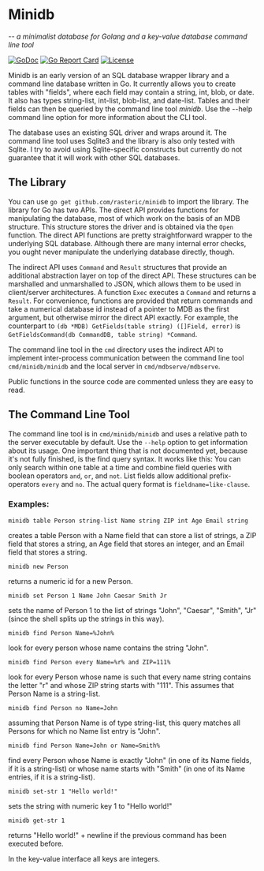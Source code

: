  # Minidb
*-- a minimalist database for Golang and a key-value database command line tool*

[![GoDoc](https://godoc.org/github.com/rasteric/minidb/go?status.svg)](https://godoc.org/github.com/rasteric/minidb)
[![Go Report Card](https://goreportcard.com/badge/github.com/rasteric/minidb)](https://goreportcard.com/report/github.com/rasteric/minidb)
[![License](https://img.shields.io/badge/License-BSD%203--Clause-blue.svg)](https://opensource.org/licenses/BSD-3-Clause)

Minidb is an early version of an SQL database wrapper library and a command line database written in Go. It currently allows you to create tables with "fields", where each field may contain a string, int, blob, or date. It also has types string-list, int-list, blob-list, and date-list. Tables and their fields can then be queried by the command line tool _minidb_. Use the --help command line option for more information about the CLI tool.

The database uses an existing SQL driver and wraps around it. The command line tool uses Sqlite3 and the library is also only tested with Sqlite. I try to avoid using Sqlite-specific constructs but currently do not guarantee that it will work with other SQL databases.

## The Library

You can use `go get github.com/rasteric/minidb` to import the library. The library for Go has two APIs. The direct API provides functions for manipulating the database, most of which work on the basis of an MDB structure. This structure stores the driver and is obtained via the `Open` function. The direct API functions are pretty straightforward wrapper to the underlying SQL database. Although there are many internal error checks, you ought never manipulate the underlying database directly, though.

The indirect API uses `Command` and `Result` structures that provide an additional abstraction layer on top of the direct API. These structures can be marshalled and unmarshalled to JSON, which allows them to be used in client/server architectures. A function `Exec` executes a `Command` and returns a `Result`. For convenience, functions are provided that return commands and take a numerical database id instead of a pointer to MDB as the first argument, but otherwise mirror the direct API exactly. For example, the counterpart to `(db *MDB) GetFields(table string) ([]Field, error)` is `GetFieldsCommand(db CommandDB, table string) *Command`.

The command line tool in the `cmd` directory uses the indirect API to implement inter-process communication between the command line tool `cmd/minidb/minidb` and the local server in `cmd/mdbserve/mdbserve`.

Public functions in the source code are commented unless they are easy to read.

## The Command Line Tool

The command line tool is in `cmd/minidb/minidb` and uses a relative path to the server executable by default. Use the `--help` option to get information about its usage. One important thing that is not documented yet, because it's not fully finished, is the find query syntax. It works like this: You can only search within one table at a time and combine field queries with boolean operators `and`, `or`, and `not`. List fields allow additional prefix-operators `every` and `no`. The actual query format is `fieldname=like-clause`.

### Examples:

`minidb table Person string-list Name string ZIP int Age Email string`

creates a table Person with a Name field that can store a list of strings, a ZIP field that stores a string, an Age field that stores an integer, and an Email field that stores a string.

`minidb new Person`

returns a numeric id for a new Person. 

`minidb set Person 1 Name John Caesar Smith Jr`

sets the name of Person 1 to the list of strings "John", "Caesar", "Smith", "Jr" (since the shell splits up the strings in this way).

`minidb find Person Name=%John%`

look for every person whose name contains the string "John".

`minidb find Person every Name=%r% and ZIP=111%`

look for every Person whose name is such that every name string contains the letter "r" and whose ZIP string starts with "111". This assumes that Person Name is a string-list.

`minidb find Person no Name=John`

assuming that Person Name is of type string-list, this query matches all Persons for which no Name list entry is "John".

`minidb find Person Name=John or Name=Smith%`

find every Person whose Name is exactly "John" (in one of its Name fields, if it is a string-list) or whose name starts with "Smith" (in one of its Name entries, if it is a string-list).

`minidb set-str 1 "Hello world!"`

sets the string with numeric key 1 to "Hello world!"

`minidb get-str 1`

returns "Hello world!" + newline if the previous command has been executed before.

In the key-value interface all keys are integers.


